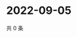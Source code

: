 # 2022-09-05

共 0 条

<!-- BEGIN WEIBO -->
<!-- 最后更新时间 Mon Sep 05 2022 05:14:36 GMT+0800 (China Standard Time) -->

<!-- END WEIBO -->
